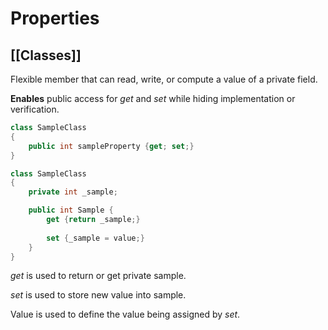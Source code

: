 # Properties
[[Classes]]
---

Flexible member that can read, write, or compute a value of a private field.

**Enables** public access for *get* and *set* while hiding implementation or verification.

```csharp
class SampleClass
{
	public int sampleProperty {get; set;}
}
```

```csharp
class SampleClass
{
	private int _sample;

	public int Sample {
		get {return _sample;}
	
		set {_sample = value;}
	}
}
```

*get* is used to return or get private sample.

*set* is used to store new value into sample.

Value is used to define the value being assigned by *set*.
